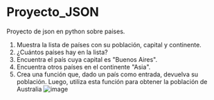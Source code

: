 # Proyecto_JSON
Proyecto de json en python sobre paises.
1. Muestra la lista de países con su población, capital y continente.
2. ¿Cuántos países hay en la lista?
3. Encuentra el país cuya capital es "Buenos Aires".
4. Encuentra otros países en el continente "Asia".
5. Crea una función que, dado un país como entrada, devuelva su población. Luego, utiliza esta función para obtener la población de Australia
![image](https://github.com/K1K04/Proyecto_JSON/assets/95848578/80b2cb1a-08fa-4f3f-990a-fab5303796da)

